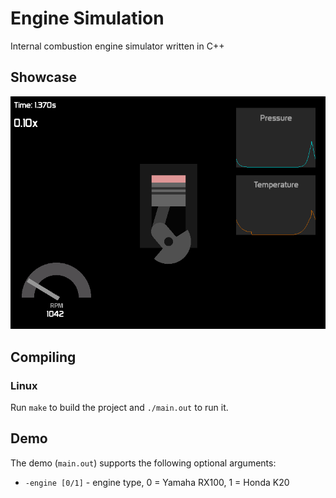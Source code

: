 # Engine Simulation

Internal combustion engine simulator written in C++

## Showcase

![K20 engine demo](media/demo_K20.png)

## Compiling

### Linux

Run `make` to build the project and `./main.out` to run it.


## Demo

The demo (`main.out`) supports the following optional arguments:

* `-engine [0/1]` - engine type, 0 = Yamaha RX100, 1 = Honda K20